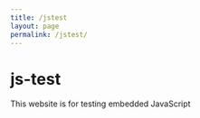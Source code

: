 ```yaml
---
title: /jstest
layout: page
permalink: /jstest/
---
```


# js-test

This website is for testing embedded JavaScript

<p id="demo"></p>

<script>
    jsonObj = fetch('https://api.airtable.com/v0/appoMmtp6PrLl2ykz/EntityRecords/recN9KaBLTbxccBnf', {
    headers: {Authorization: 'Bearer patCJRVWZh4svbaze.2dafd7f4bc8a2341936747c7dafb1e36ec3a2149397dd9f3aeabfcf5a6726d0e'}
    })
    .then(resp => resp.json())
    .then(json => JSON.stringify(json));

    console.log(typeof resp)
    console.log(typeof jsonObj);

    document.getElementById("demo").innerHTML = jsonObj.Description
</script>

